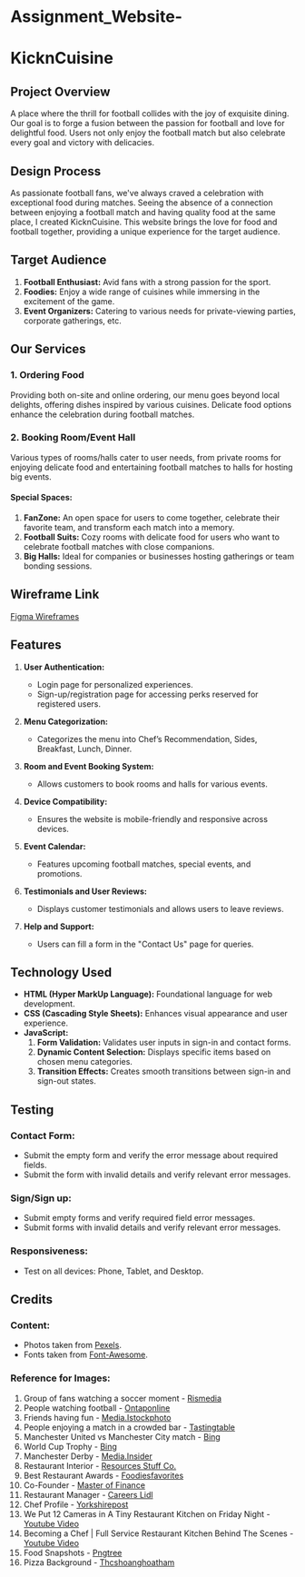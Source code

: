 # Assignment_Website-
# KicknCuisine

## Project Overview

A place where the thrill for football collides with the joy of exquisite dining. Our goal is to forge a fusion between the passion for football and love for delightful food. Users not only enjoy the football match but also celebrate every goal and victory with delicacies.

## Design Process

As passionate football fans, we've always craved a celebration with exceptional food during matches. Seeing the absence of a connection between enjoying a football match and having quality food at the same place, I created KicknCuisine. This website brings the love for food and football together, providing a unique experience for the target audience.

## Target Audience

1. **Football Enthusiast:** Avid fans with a strong passion for the sport.
2. **Foodies:** Enjoy a wide range of cuisines while immersing in the excitement of the game.
3. **Event Organizers:** Catering to various needs for private-viewing parties, corporate gatherings, etc.

## Our Services

### 1. Ordering Food

Providing both on-site and online ordering, our menu goes beyond local delights, offering dishes inspired by various cuisines. Delicate food options enhance the celebration during football matches.

### 2. Booking Room/Event Hall

Various types of rooms/halls cater to user needs, from private rooms for enjoying delicate food and entertaining football matches to halls for hosting big events.

#### Special Spaces:
1. **FanZone:** An open space for users to come together, celebrate their favorite team, and transform each match into a memory.
2. **Football Suits:** Cozy rooms with delicate food for users who want to celebrate football matches with close companions.
3. **Big Halls:** Ideal for companies or businesses hosting gatherings or team bonding sessions.

## Wireframe Link

[Figma Wireframes](https://www.figma.com/file/vyNnVY4tidR1qMwJXVOwoi/FED_S10259930_Sairam_Assg1_wireframe?type=design&node-id=0%3A1&mode=design&t=lJTeKgiTfcFibqWU-1)

## Features

1. **User Authentication:**
   - Login page for personalized experiences.
   - Sign-up/registration page for accessing perks reserved for registered users.

2. **Menu Categorization:**
   - Categorizes the menu into Chef’s Recommendation, Sides, Breakfast, Lunch, Dinner.

3. **Room and Event Booking System:**
   - Allows customers to book rooms and halls for various events.

4. **Device Compatibility:**
   - Ensures the website is mobile-friendly and responsive across devices.

5. **Event Calendar:**
   - Features upcoming football matches, special events, and promotions.

6. **Testimonials and User Reviews:**
   - Displays customer testimonials and allows users to leave reviews.

7. **Help and Support:**
   - Users can fill a form in the "Contact Us" page for queries.

## Technology Used

- **HTML (Hyper MarkUp Language):** Foundational language for web development.
- **CSS (Cascading Style Sheets):** Enhances visual appearance and user experience.
- **JavaScript:**
  1. **Form Validation:** Validates user inputs in sign-in and contact forms.
  2. **Dynamic Content Selection:** Displays specific items based on chosen menu categories.
  3. **Transition Effects:** Creates smooth transitions between sign-in and sign-out states.

## Testing

### Contact Form:

- Submit the empty form and verify the error message about required fields.
- Submit the form with invalid details and verify relevant error messages.

### Sign/Sign up:

- Submit empty forms and verify required field error messages.
- Submit forms with invalid details and verify relevant error messages.

### Responsiveness:

- Test on all devices: Phone, Tablet, and Desktop.

## Credits

### Content:

- Photos taken from [Pexels](https://www.pexels.com/).
- Fonts taken from [Font-Awesome](https://fontawesome.com/).

### Reference for Images:

1. Group of fans watching a soccer moment - [Rismedia](https://www.rismedia.com/wp-content/uploads/2020/08/group-of-fans-are-watching-a-soccer-moment-on-the-tv-and-celebrating-picture-id1059076422.jpg)
2. People watching football - [Ontaponline](https://ontaponline.com/wp-content/uploads/2017/08/football-watching.jpg)
3. Friends having fun - [Media.Istockphoto](https://media.istockphoto.com/id/940969252/photo/friends-having-fun-at-home.jpg?s=612x612&w=0&k=20&c=xHDVxr1_4O9VlUGJev3IWzpE7ek4V17knTyn3_TUkZU=)
4. People enjoying a match in a crowded bar - [Tastingtable](https://www.tastingtable.com/img/gallery/washington-dc-bars-to-stay-open-24-hours-for-womans-world-cup/overcoming-a-big-time-difference-for-the-womens-world-cup-1687458917.jpg)
5. Manchester United vs Manchester City match - [Bing](https://th.bing.com/th/id/OIP.5AtYDi5jYpgjCQVizx6uoAAAAA?rs=1&pid=ImgDetMain)
6. World Cup Trophy - [Bing](https://th.bing.com/th/id/OIP.EqqaZwI0prfHgyI-F7U97QHaEK?rs=1&pid=ImgDetMain)
7. Manchester Derby - [Media.Insider](https://media.insider.in/image/upload/c_crop,g_custom/v1673244803/kh6olrfdpw20givwdc8h.jpg)
8. Restaurant Interior - [Resources Stuff Co.](https://resources.stuff.co.nz/content/dam/images/1/m/y/i/o/r/image.related.StuffLandscapeSixteenByNine.710x400.1mf9h8.png/1511050339582.jpg)
9. Best Restaurant Awards - [Foodiesfavorites](https://foodiesfavorites.com/spots-events/thuisbezorgd-beste-restaurants-awards-2017/)
10. Co-Founder - [Master of Finance](https://www.master-of-finance.org/job-profiles/marketing-manager/)
11. Restaurant Manager - [Careers Lidl](https://careers.lidl.co.uk/stores/meet-the-store-team/meet-maria-store-manager)
12. Chef Profile - [Yorkshirepost](https://www.yorkshirepost.co.uk/lifestyle/food-and-drink/chef-profile-mark-york-from-true-north-in-halifax-3022199)
13. We Put 12 Cameras in A Tiny Restaurant Kitchen on Friday Night - [Youtube Video](https://www.youtube.com/watch?v=j5pcpuTWP6U)
14. Becoming a Chef | Full Service Restaurant Kitchen Behind The Scenes - [Youtube Video](https://www.youtube.com/watch?v=9DqwJL8rN14)
15. Food Snapshots - [Pngtree](https://pngtree.com/free-backgrounds-photos/italian-american-cuisine)
16. Pizza Background - [Thcshoanghoatham](https://thcshoanghoatham-badinh.edu.vn/top-75-imagem-pizza-background-images/)



